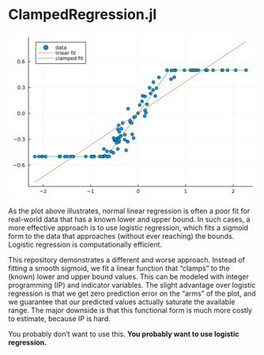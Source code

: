 # ClampedRegression.jl

![A sample plot showing that the clamped regression model fits fake data better than a linear model](artifacts/example.svg)

As the plot above illustrates, normal linear regression is often a poor fit for real-world data that has a known lower and upper bound. In such cases, a more effective approach is to use logistic regression, which fits a sigmoid form to the data that approaches (without ever reaching) the bounds. Logistic regression is computationally efficient.

This repository demonstrates a different and worse approach. Instead of fitting a smooth sigmoid, we fit a linear function that “clamps” to the (known) lower and upper bound values. This can be modeled with integer programming (IP) and indicator variables. The slight advantage over logistic regression is that we get zero prediction error on the “arms” of the plot, and we guarantee that our predicted values actually saturate the available range. The major downside is that this functional form is much more costly to estimate, because IP is hard.

You probably don’t want to use this. **You probably want to use logistic regression.**

